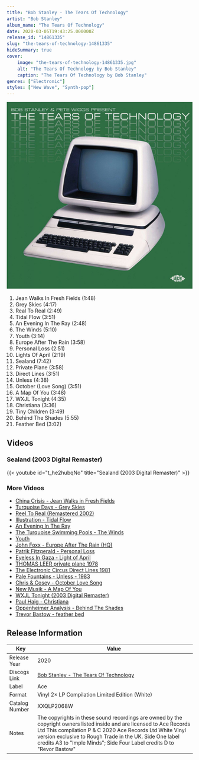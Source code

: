 ```yaml
---
title: "Bob Stanley - The Tears Of Technology"
artist: "Bob Stanley"
album_name: "The Tears Of Technology"
date: 2020-03-05T19:43:25.000000Z
release_id: "14861335"
slug: "the-tears-of-technology-14861335"
hideSummary: true
cover:
    image: "the-tears-of-technology-14861335.jpg"
    alt: "The Tears Of Technology by Bob Stanley"
    caption: "The Tears Of Technology by Bob Stanley"
genres: ["Electronic"]
styles: ["New Wave", "Synth-pop"]
---
```


![The Tears Of Technology by Bob Stanley](the-tears-of-technology-14861335.jpg)

<!-- section break -->

1. Jean Walks In Fresh Fields (1:48)
2. Grey Skies (4:17)
3. Real To Real (2:49)
4. Tidal Flow (3:51)
5. An Evening In The Ray (2:48)
6. The Winds (5:10)
7. Youth (3:14)
8. Europe After The Rain (3:58)
9. Personal Loss (2:51)
10. Lights Of April (2:19)
11. Sealand (7:42)
12. Private Plane (3:58)
13. Direct Lines (3:51)
14. Unless (4:38)
15. October (Love Song) (3:51)
16. A Map Of You (3:48)
17. WXJL Tonight (4:35)
18. Christiana (3:36)
19. Tiny Children (3:49)
20. Behind The Shades (5:55)
21. Feather Bed (3:02)

<!-- section break -->




## Videos
### Sealand (2003 Digital Remaster)
{{< youtube id="t_he2hubqNo" title="Sealand (2003 Digital Remaster)" >}}<br>

### More Videos

- [China Crisis - Jean Walks in Fresh Fields](https://www.youtube.com/watch?v=d7Mf_mxnsjg)
- [Turquoise Days - Grey Skies](https://www.youtube.com/watch?v=GqpL5iNa4rA)
- [Reel To Real (Remastered 2002)](https://www.youtube.com/watch?v=ACV2n3lJxFs)
- [Illustration - Tidal Flow](https://www.youtube.com/watch?v=zs_BTg2FQTc)
- [An Evening In The Ray](https://www.youtube.com/watch?v=pqhTGaRRXSg)
- [The Turquoise Swimming Pools - The Winds](https://www.youtube.com/watch?v=zwa54ZlE25Y)
- [Youth](https://www.youtube.com/watch?v=2ikFs0cwqp0)
- [John Foxx - Europe After The Rain (HQ)](https://www.youtube.com/watch?v=DFjkOWigb-M)
- [Patrik Fitzgerald - Personal Loss](https://www.youtube.com/watch?v=GMVLCp183Ks)
- [Eyeless In Gaza - Light of April](https://www.youtube.com/watch?v=3OoJWs5wtfM)
- [THOMAS LEER private plane 1978](https://www.youtube.com/watch?v=sehOKE4vNGE)
- [The Electronic Circus   Direct Lines 1981](https://www.youtube.com/watch?v=n9uLSLUxHzU)
- [Pale Fountains - Unless - 1983](https://www.youtube.com/watch?v=pAOi3hmA3Cw)
- [Chris & Cosey - October Love Song](https://www.youtube.com/watch?v=2jJ0P06zx78)
- [New Musik - A Map Of You](https://www.youtube.com/watch?v=xvARmk0cML0)
- [WXJL Tonight (2003 Digital Remaster)](https://www.youtube.com/watch?v=mvDPlDVP-iI)
- [Paul Haig - Christiana](https://www.youtube.com/watch?v=L3IdU1ATLWo)
- [Oppenheimer Analysis - Behind The Shades](https://www.youtube.com/watch?v=YGc5oF4tn9E)
- [Trevor Bastow - feather bed](https://www.youtube.com/watch?v=obMWwz1M5NE)


## Release Information
|  Key           | Value                                                |
| ---------------| ---------------------------------------------------- |
| Release Year   | 2020                                   |
| Discogs Link   | [Bob Stanley - The Tears Of Technology](https://www.discogs.com/release/14861335-Bob-Stanley-Pete-Wiggs-The-Tears-Of-Technology) |
| Label          | Ace |
| Format         | Vinyl 2× LP Compilation Limited Edition (White) |
| Catalog Number | XXQLP2068W |
| Notes | The copyrights in these sound recordings are owned by the copyright owners listed inside and are licensed to Ace Records Ltd  This compilation P & C 2020 Ace Records Ltd  White Vinyl version exclusive to Rough Trade in the UK.   Side One label credits A3 to "Imple Minds"; Side Four Label credits D to "Revor Bastow"   |